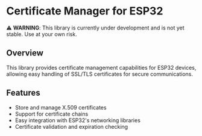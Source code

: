 # Certificate Manager for ESP32

:warning: **WARNING**: This library is currently under development and is not yet stable. Use at your own risk.

## Overview

This library provides certificate management capabilities for ESP32 devices, allowing easy handling of SSL/TLS certificates for secure communications.

## Features

- Store and manage X.509 certificates
- Support for certificate chains
- Easy integration with ESP32's networking libraries
- Certificate validation and expiration checking

